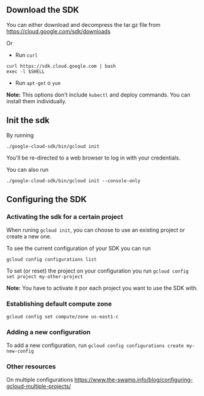 ## Download the SDK

You can either download and decompress the tar.gz file from
https://cloud.google.com/sdk/downloads

Or

* Run `curl`
```
curl https://sdk.cloud.google.com | bash
exec -l $SHELL
```
* Run `apt-get` o `yum`

**Note:** This options don't include `kubectl` and deploy commands. You can install them individually.

## Init the sdk

By running 
```
./google-cloud-sdk/bin/gcloud init
```

You'll be re-directed to a web browser to log in with your credentials.

You can also run

```
./google-cloud-sdk/bin/gcloud init --console-only
```

## Configuring the SDK

### Activating the sdk for a certain project

When runing `gcloud init`, you can choose to use an existing project or create a new one.

To see the current configuration of your SDK you can run
```
gcloud config configurations list
```

To set (or reset) the project on your configuration you run
```gcloud config set project my-other-project```

**Note:** You have to activate it por each project you want to use the SDK with.

### Establishing default compute zone

```gcloud config set compute/zone us-east1-c```

### Adding a new configuration

To add a new configuration, run
```gcloud config configurations create my-new-config```

### Other resources

On multiple configurations
https://www.the-swamp.info/blog/configuring-gcloud-multiple-projects/
